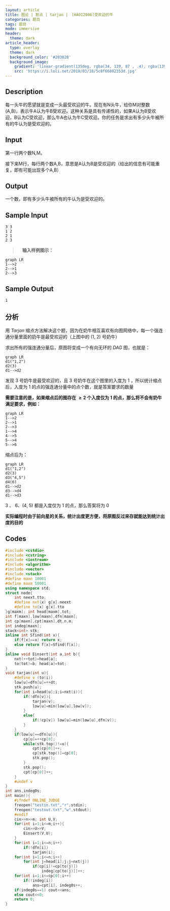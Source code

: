 ```yaml
---
layout: article
title: 图论 | 割点 | tarjan |　[HAOI2006]受欢迎的牛
categories: 题目
tags: 题目
mode: immersive
header:
  theme: dark
article_header:
  type: overlay
  theme: dark
  background_color: '#203028'
  background_image:
    gradient: 'linear-gradient(135deg, rgba(34, 139, 87 , .4), rgba(139, 34, 139, .4))'
    src: 'https://i.loli.net/2019/03/18/5c8f66802353d.jpg'
---
```


<!--more-->

## Description

每一头牛的愿望就是变成一头最受欢迎的牛。现在有N头牛，给你M对整数(A,B)，表示牛A认为牛B受欢迎。这种关系是具有传递性的，如果A认为B受欢迎，B认为C受欢迎，那么牛A也认为牛C受欢迎。你的任务是求出有多少头牛被所有的牛认为是受欢迎的。

## Input

第一行两个数N,M。

接下来M行，每行两个数A,B，意思是A认为B是受欢迎的（给出的信息有可能重复，即有可能出现多个A,B） 

## Output

一个数，即有多少头牛被所有的牛认为是受欢迎的。 

## Sample Input

```text
3 3
1 2
2 1
2 3
```

> 　**输入样例图示：**

```mermaid
graph LR
1-->2
2-->1
2-->3
```

## Sample Output

```text
1
```

## 分析

用 $Tarjan$ 缩点方法解决这个题，因为在奶牛相互喜欢有向图网络中，每一个强连通分量里面的奶牛是最受欢迎的（上图中的 $(1,\;2)​$ 号奶牛）

求出所有的强连通分量后，原图将变成一个有向无环的 $DAG$ 图，也就是：

```mermaid
graph LR
d1("1,2")
d2(3)
d1-->d2
```

发现 $3$ 号奶牛是最受欢迎的，且 $3$ 号奶牛在这个图里的入度为 $1$ ，所以统计缩点后，入度为 $1$ 的点的强连通分量中的点个数，就是答案要求的数量

**需要注意的是，如果缩点后的图存在 $\geq 2$ 个入度仅为 $1$ 的点，那么将不会有奶牛满足要求，例如：**

```mermaid
graph LR
1-->2
2-->1
2-->3
1-->4
4-->5
5-->4
5-->6
```

缩点后为：

```mermaid
graph LR
d1("1,2")
d2(3)
d3("4,5")
d4(6)
d1-->d2
d3-->d4
d1-->d3
```

$3$ 、 $6$、$\left( 4,\;5 \right)$ 都是入度仅为 $1$ 的点，那么答案将为 $0$

**实际编程时由于前向星的关系，统计出度更方便，将原图反过来存就能达到统计出度的目的**

## Codes

```cpp
#include <cstdio>
#include <cstring>
#include <iostream>
#include <algorithm>
#include <vector>
#include <stack>
#define maxn 10001
#define maxm 50001
using namespace std;
struct node{
	int neext,tto;
	#define nxt(x) g[x].neext
	#define to(x) g[x].tto
}g[maxm]; int head[maxm],tot;
int f[maxn],low[maxn],dfn[maxn];
int cp[maxn],cpt[maxn],dt,n,m;
int indeg[maxn];
stack<int> stk;
inline int Sfind(int x){
	if(f[x]==x) return x;
	else return f[x]=Sfind(f[x]);
}
inline void Einsert(int a,int b){
	nxt(++tot)=head[a];
	to(tot)=b; head[a]=tot;
}
void tarjan(int u){
	#define v (to(i))
	low[u]=dfn[u]=++dt;
	stk.push(u);
	for(int i=head[u];i;i=nxt(i)){
		if(!dfn[v]){
			tarjan(v);
			low[u]=min(low[u],low[v]);
		}
		else{
			if(!cp[v]) low[u]=min(low[u],dfn[v]);
		}
	}
	if(low[u]==dfn[u]){
		cp[u]=++cp[0];
		while(stk.top()!=u){
			cpt[cp[0]]++;
			cp[stk.top()]=cp[0];
			stk.pop();
		}
		stk.pop();
		cpt[cp[0]]++;
	}
	#undef v
}
int ans,indeg0s;
int main(){
	#ifndef ONLINE_JUDGE
	freopen("testin.txt","r",stdin);
	freopen("testout.txt","w",stdout);
	#endif
	cin>>n>>m; int U,V;
	for(int i=1;i<=m;i++){
		cin>>U>>V;
		Einsert(V,U);
	}
	for(int i=1;i<=n;i++)
		if(!dfn[i])
			tarjan(i);
	for(int i=1;i<=n;i++)
		for(int j=head[i];j;j=nxt(j))
			if(cp[i]!=cp[to(j)])
				indeg[cp[to(j)]]++;
	for(int i=1;i<=cp[0];i++)
		if(!indeg[i])
			ans=cpt[i], indeg0s++;
	if(indeg0s==1) cout<<ans;
	else cout<<0;
	return 0;
}
```

